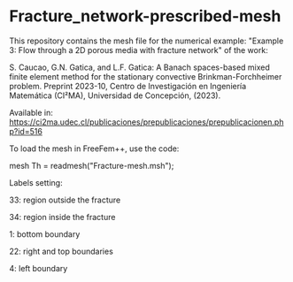 # Fracture_network-prescribed-mesh
This repository contains the mesh file for the numerical example: "Example 3: Flow through a 2D porous media with fracture network" of the work:

S. Caucao, G.N. Gatica, and L.F. Gatica: A Banach spaces-based mixed finite element method for the stationary convective Brinkman-Forchheimer problem. Preprint 2023-10, Centro de Investigación en Ingeniería Matemática (CI²MA), Universidad de Concepción, (2023). 

Available in: <a href="https://ci2ma.udec.cl/publicaciones/prepublicaciones/prepublicacionen.php?id=516" target="_blank">https://ci2ma.udec.cl/publicaciones/prepublicaciones/prepublicacionen.php?id=516</a>

To load the mesh in FreeFem++, use the code:

mesh Th = readmesh("Fracture-mesh.msh");


Labels setting:

33: region outside the fracture

34: region inside the fracture

1: bottom boundary

22: right and top boundaries

4: left boundary
